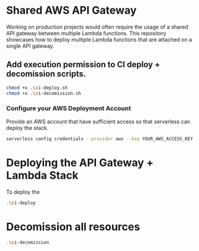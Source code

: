 <!--
title: 'Shared AWS API Gateway with multiple Node Lambdas'
description: 'A sample of implementing shared API gateway with multiple Node Lambdas'
layout: Doc
framework: v1
platform: AWS
language: nodeJS
priority: 10
authorLink: 'https://github.com/allanchua101'
authorName: 'Allan Chua'
authorAvatar: 'https://avatars3.githubusercontent.com/u/26626798?s=460&v=4'
-->
# Shared AWS API Gateway

Working on production projects would often require the usage of a shared API gateway between multiple Lambda functions. This repository showcases how to deploy multiple Lambda functions that are attached on a single API gateway.

## Add execution permission to CI deploy + decomission scripts.

```sh
chmod +x .\ci-deploy.sh
chmod +x .\ci-decomission.sh
```

### Configure your AWS Deployment Account

Provide an AWS account that have sufficient access so that serverless can deploy the stack.

```sh
serverless config credentials --provider aws --key YOUR_AWS_ACCESS_KEY --secret YOUR_AWS_SECRET_KEY
```

# Deploying the API Gateway + Lambda Stack

To deploy the

```sh
.\ci-deploy
```

# Decomission all resources

```sh
.\ci-decomission
```
